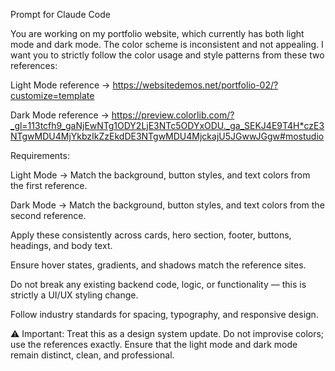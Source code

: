 Prompt for Claude Code

You are working on my portfolio website, which currently has both light mode and dark mode. The color scheme is inconsistent and not appealing. I want you to strictly follow the color usage and style patterns from these two references:

Light Mode reference → https://websitedemos.net/portfolio-02/?customize=template

Dark Mode reference → https://preview.colorlib.com/?_gl=113tcfh9_gaNjEwNTg1ODY2LjE3NTc5ODYxODU._ga_SEKJ4E9T4H*czE3NTgwMDU4MjYkbzIkZzEkdDE3NTgwMDU4MjckajU5JGwwJGgw#mostudio

Requirements:

Light Mode → Match the background, button styles, and text colors from the first reference.

Dark Mode → Match the background, button styles, and text colors from the second reference.

Apply these consistently across cards, hero section, footer, buttons, headings, and body text.

Ensure hover states, gradients, and shadows match the reference sites.

Do not break any existing backend code, logic, or functionality — this is strictly a UI/UX styling change.

Follow industry standards for spacing, typography, and responsive design.

⚠️ Important: Treat this as a design system update. Do not improvise colors; use the references exactly. Ensure that the light mode and dark mode remain distinct, clean, and professional.